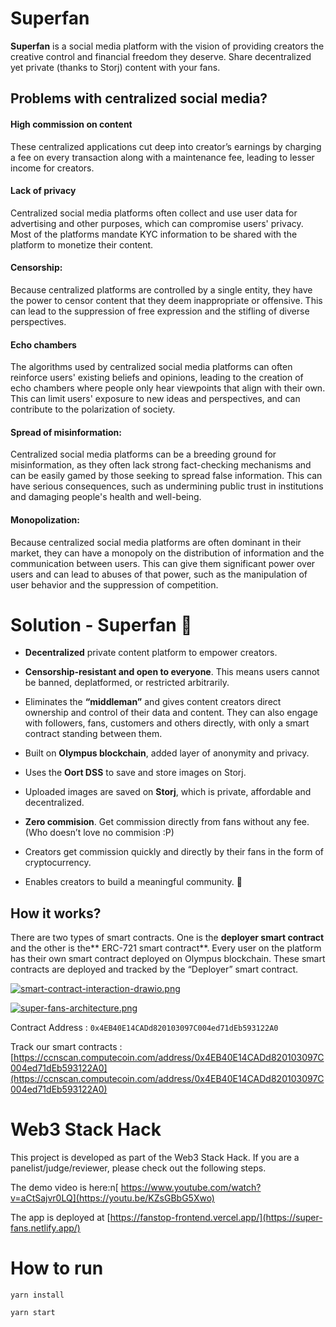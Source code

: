 # Superfan

**Superfan** is a social media platform with the vision of providing creators the creative control and financial freedom they deserve. Share decentralized yet private (thanks to Storj) content with your fans.

## Problems with centralized social media?


#### High commission on content
These centralized applications cut deep into creator’s earnings by charging a fee on every transaction along with a maintenance fee, leading to lesser income for creators. 


#### Lack of privacy
Centralized social media platforms often collect and use user data for advertising and other purposes, which can compromise users' privacy. Most of the platforms mandate KYC information to be shared with the platform to monetize their content.


#### Censorship: 
Because centralized platforms are controlled by a single entity, they have the power to censor content that they deem inappropriate or offensive. This can lead to the suppression of free expression and the stifling of diverse perspectives.


#### Echo chambers
The algorithms used by centralized social media platforms can often reinforce users' existing beliefs and opinions, leading to the creation of echo chambers where people only hear viewpoints that align with their own. This can limit users' exposure to new ideas and perspectives, and can contribute to the polarization of society.


#### Spread of misinformation:
Centralized social media platforms can be a breeding ground for misinformation, as they often lack strong fact-checking mechanisms and can be easily gamed by those seeking to spread false information. This can have serious consequences, such as undermining public trust in institutions and damaging people's health and well-being.

#### Monopolization: 

Because centralized social media platforms are often dominant in their market, they can have a monopoly on the distribution of information and the communication between users. This can give them significant power over users and can lead to abuses of that power, such as the manipulation of user behavior and the suppression of competition.


# Solution - Superfan :rocket:

- **Decentralized** private content platform to empower creators.

- **Censorship-resistant and open to everyone**. This means users cannot be banned, deplatformed, or restricted arbitrarily.

- Eliminates the **“middleman”** and gives content creators direct ownership and control of their data and content. They can also engage with followers, fans, customers and others directly, with only a smart contract standing between them.

- Built on **Olympus blockchain**, added layer of anonymity and privacy.

- Uses the **Oort DSS** to save and store images on Storj. 

- Uploaded images are saved on **Storj**, which is private, affordable and decentralized. 

- **Zero commision**. Get commission directly from fans without any fee. (Who doesn’t love no commision :P) 

- Creators get commission quickly and directly by their fans in the form of cryptocurrency.

- Enables creators to build a meaningful community. 🤝
 

## How it works? 

There are two types of smart contracts. One is the **deployer smart contract** and the other is the** ERC-721 smart contract**. Every user on the platform has their own smart contract deployed on Olympus blockchain. These smart contracts are deployed and tracked by the “Deployer” smart contract.

[![smart-contract-interaction-drawio.png](https://i.postimg.cc/Gh0SCwFy/smart-contract-interaction-drawio.png)](https://postimg.cc/qgLGsFZJ)

[![super-fans-architecture.png](https://i.postimg.cc/pV1bCqpy/super-fans-architecture.png)](https://postimg.cc/4ntSNvvT)

Contract Address : ```0x4EB40E14CADd820103097C004ed71dEb593122A0```

Track our smart contracts : [https://ccnscan.computecoin.com/address/0x4EB40E14CADd820103097C004ed71dEb593122A0](https://ccnscan.computecoin.com/address/0x4EB40E14CADd820103097C004ed71dEb593122A0)

# Web3 Stack Hack 

This project is developed as part of the Web3 Stack Hack. If you are a panelist/judge/reviewer, please check out the following steps.

The demo video is here:n[ https://www.youtube.com/watch?v=aCtSajvr0LQ](https://youtu.be/KZsGBbG5Xwo)

The app is deployed at [https://fanstop-frontend.vercel.app/](https://super-fans.netlify.app/)



# How to run 

```
yarn install
```
```
yarn start
````
